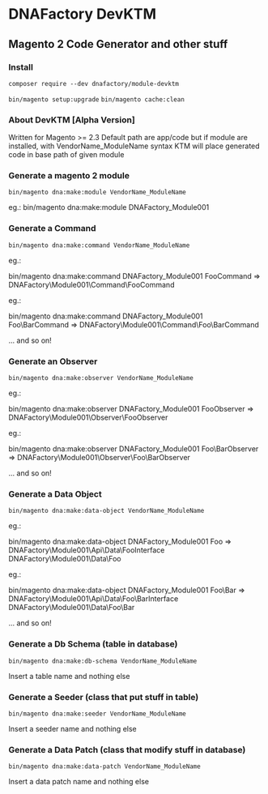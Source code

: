 # DNAFactory DevKTM
## Magento 2 Code Generator and other stuff

### Install

`composer require --dev dnafactory/module-devktm`

`bin/magento setup:upgrade`
`bin/magento cache:clean`

### About DevKTM [Alpha Version]

Written for Magento >= 2.3
Default path are app/code but if module are installed, with VendorName_ModuleName syntax KTM will place generated code in base path of given module

### Generate a magento 2 module

`bin/magento dna:make:module VendorName_ModuleName`

eg.: bin/magento dna:make:module DNAFactory_Module001

### Generate a Command

`bin/magento dna:make:command VendorName_ModuleName`

eg.: 

bin/magento dna:make:command DNAFactory_Module001
FooCommand => DNAFactory\Module001\Command\FooCommand

eg.: 

bin/magento dna:make:command DNAFactory_Module001
Foo\BarCommand => DNAFactory\Module001\Command\Foo\BarCommand

... and so on!

### Generate an Observer

`bin/magento dna:make:observer VendorName_ModuleName`

eg.: 

bin/magento dna:make:observer DNAFactory_Module001
FooObserver => DNAFactory\Module001\Observer\FooObserver

eg.: 

bin/magento dna:make:observer DNAFactory_Module001
Foo\BarObserver => DNAFactory\Module001\Observer\Foo\BarObserver

... and so on!

### Generate a Data Object

`bin/magento dna:make:data-object VendorName_ModuleName`

eg.: 

bin/magento dna:make:data-object DNAFactory_Module001
Foo => DNAFactory\Module001\Api\Data\FooInterface
        DNAFactory\Module001\Data\Foo

eg.: 

bin/magento dna:make:data-object DNAFactory_Module001
Foo\Bar => DNAFactory\Module001\Api\Data\Foo\BarInterface
        DNAFactory\Module001\Data\Foo\Bar

... and so on!

### Generate a Db Schema (table in database)

`bin/magento dna:make:db-schema VendorName_ModuleName`

Insert a table name and nothing else

### Generate a Seeder (class that put stuff in table)

`bin/magento dna:make:seeder VendorName_ModuleName`

Insert a seeder name and nothing else

### Generate a Data Patch (class that modify stuff in database)

`bin/magento dna:make:data-patch VendorName_ModuleName`

Insert a data patch name and nothing else
